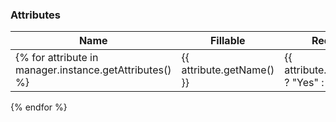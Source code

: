 ### Attributes

| Name | Fillable | Required | Unique | Default | Comment |
|------|----------|----------|--------|---------|---------|
{% for attribute in manager.instance.getAttributes() %}| {{ attribute.getName() }} | {{ attribute.getFillable() ? "Yes" : "No" }} | {{ attribute.getRequired() ? "Yes" : "No" }} | {{ attribute.getUnique() ? "Yes" : "No" }} | {{ attribute.getDefault(manager.instance.repository.newEntity() ) }} | {{ attribute.getComment() | raw }} |
{% endfor %}